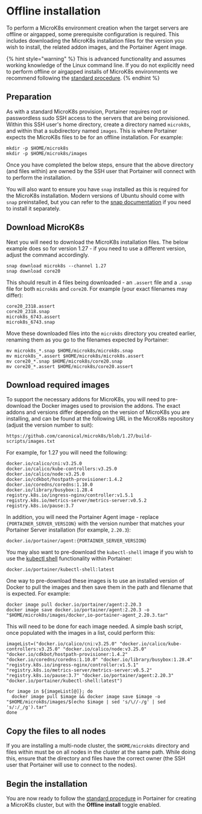 # Offline installation

To perform a MicroK8s environment creation when the target servers are offline or airgapped, some prerequisite configuration is required. This includes downloading the MicroK8s installation files for the version you wish to install, the related addon images, and the Portainer Agent image.

{% hint style="warning" %}
This is advanced functionality and assumes working knowledge of the Linux command line. If you do not explicitly need to perform offline or airgapped installs of MicroK8s environments we recommend following the [standard procedure](./).
{% endhint %}

## Preparation

As with a standard MicroK8s provision, Portainer requires root or passwordless sudo SSH access to the servers that are being provisioned. Within this SSH user's home directory, create a directory named `microk8s`, and within that a subdirectory named `images`. This is where Portainer expects the MicroK8s files to be for an offline installation. For example:

```
mkdir -p $HOME/microk8s
mkdir -p $HOME/microk8s/images
```

Once you have completed the below steps, ensure that the above directory (and files within) are owned by the SSH user that Portainer will connect with to perform the installation.

You will also want to ensure you have `snap` installed as this is required for the MicroK8s installation. Modern versions of Ubuntu should come with `snap` preinstalled, but you can refer to the [snap documentation](https://snapcraft.io/docs/installing-snap-on-ubuntu) if you need to install it separately.

## Download MicroK8s

Next you will need to download the MicroK8s installation files. The below example does so for version 1.27 - if you need to use a different version, adjust the command accordingly.

```
snap download microk8s --channel 1.27
snap download core20
```

This should result in 4 files being downloaded - an `.assert` file and a `.snap` file for both `microk8s` and `core20`. For example (your exact filenames may differ):

```
core20_2318.assert
core20_2318.snap
microk8s_6743.assert
microk8s_6743.snap
```

Move these downloaded files into the `microk8s` directory you created earlier, renaming them as you go to the filenames expected by Portainer:

```
mv microk8s_*.snap $HOME/microk8s/microk8s.snap
mv microk8s_*.assert $HOME/microk8s/microk8s.assert
mv core20_*.snap $HOME/microk8s/core20.snap
mv core20_*.assert $HOME/microk8s/core20.assert
```

## Download required images

To support the necessary addons for MicroK8s, you will need to pre-download the Docker images used to provision the addons. The exact addons and versions differ depending on the version of MicroK8s you are installing, and can be found at the following URL in the MicroK8s repository (adjust the version number to suit):

```
https://github.com/canonical/microk8s/blob/1.27/build-scripts/images.txt
```

For example, for 1.27 you will need the following:

```
docker.io/calico/cni:v3.25.0
docker.io/calico/kube-controllers:v3.25.0
docker.io/calico/node:v3.25.0
docker.io/cdkbot/hostpath-provisioner:1.4.2
docker.io/coredns/coredns:1.10.0
docker.io/library/busybox:1.28.4
registry.k8s.io/ingress-nginx/controller:v1.5.1
registry.k8s.io/metrics-server/metrics-server:v0.5.2
registry.k8s.io/pause:3.7
```

In addition, you will need the Portainer Agent image - replace `{PORTAINER_SERVER_VERSION}` with the version number that matches your Portainer Server installation (for example, `2.20.3`):

```
docker.io/portainer/agent:{PORTAINER_SERVER_VERSION}
```

You may also want to pre-download the `kubectl-shell` image if you wish to use the [kubectl shell](../../../../../user/kubernetes/kubectl.md) functionality within Portainer:

```
docker.io/portainer/kubectl-shell:latest
```

One way to pre-download these images is to use an installed version of Docker to pull the images and then save them in the path and filename that is expected. For example:

```
docker image pull docker.io/portainer/agent:2.20.3
docker image save docker.io/portainer/agent:2.20.3 -o "$HOME/microk8s/images/docker,io-portainer-agent_2.20.3.tar"
```

This will need to be done for each image needed. A simple bash script, once populated with the images in a list, could perform this:

```
imageList=("docker.io/calico/cni:v3.25.0" "docker.io/calico/kube-controllers:v3.25.0" "docker.io/calico/node:v3.25.0" "docker.io/cdkbot/hostpath-provisioner:1.4.2" "docker.io/coredns/coredns:1.10.0" "docker.io/library/busybox:1.28.4" "registry.k8s.io/ingress-nginx/controller:v1.5.1" "registry.k8s.io/metrics-server/metrics-server:v0.5.2" "registry.k8s.io/pause:3.7" "docker.io/portainer/agent:2.20.3" "docker.io/portainer/kubectl-shell:latest")

for image in ${imageList[@]}; do
  docker image pull $image && docker image save $image -o "$HOME/microk8s/images/$(echo $image | sed 's/\//-/g' | sed 's/:/_/g').tar"
done
```

## Copy the files to all nodes

If you are installing a multi-node cluster, the `$HOME/microk8s` directory and files within must be on all nodes in the cluster at the same path. While doing this, ensure that the directory and files have the correct owner (the SSH user that Portainer will use to connect to the nodes).

## Begin the installation

You are now ready to follow the [standard procedure](./) in Portainer for creating a MicroK8s cluster, but with the **Offline install** toggle enabled.

<figure><img src="../../../../../.gitbook/assets/2.20.3-environments-add-k8s-create-offline-toggle.png" alt=""><figcaption></figcaption></figure>
